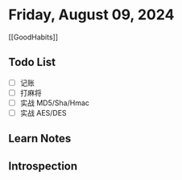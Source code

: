 # Friday, August 09, 2024

[[GoodHabits]]

## Todo List

- [ ] 记账
- [ ] 打麻将
- [ ] 实战 MD5/Sha/Hmac
- [ ] 实战 AES/DES

## Learn Notes

## Introspection
